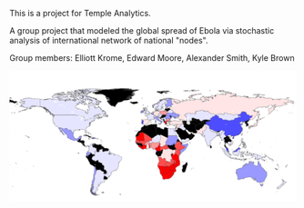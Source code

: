 This is a project for Temple Analytics.

A group project that modeled the global spread of Ebola
  via stochastic analysis of international network of national "nodes".

Group members: Elliott Krome, Edward Moore, Alexander Smith, Kyle Brown

![alt tag](https://github.com/elliottkrome/analytics_challenge_example/blob/master/website/map_screenCap.png)